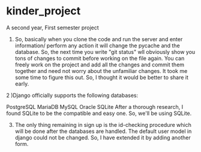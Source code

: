 # kinder_project
A second year, First semester project

1) So, basically when you clone the code and run the server and enter information/ perform any action it will change the pycache and the 
	database. So, the next time you write "git status" wll obviously show you tons of changes to commit before working on the file again. 
	You can freely work on the project and add all the changes and commit them together and need not worry about the unfamiliar changes. 
	It took me some time to figure this out. So, I thought it would be better to share it early.

2 )Django officially supports the following databases:

PostgreSQL
MariaDB
MySQL
Oracle
SQLite 
After a thorough research, I found SQLite to be the compatible and easy one. So, we'll be using SQLite.


3) The only thing remaining in sign up is the id-checking procedure which will be done after the databases are handled. The default user model in django could not be changed.
So, I have extended it by adding another form.

